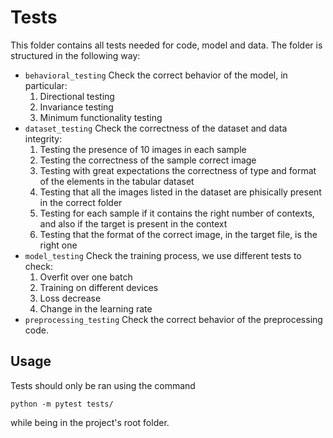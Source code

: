 # Tests

This folder contains all tests needed for code, model and data. The folder is structured in the following way:

- `behavioral_testing` Check the correct behavior of the model, in particular:
    1. Directional testing
    2. Invariance testing
    3. Minimum functionality testing
- `dataset_testing` Check the correctness of the dataset and data integrity:
    1. Testing the presence of 10 images in each sample
    2. Testing the correctness of the sample correct image
    3. Testing with great expectations the correctness of type and format of the elements in the tabular dataset
    4. Testing that all the images listed in the dataset are phisically present in the correct folder
    5. Testing for each sample if it contains the right number of contexts, and also if the target is present in the context
    6. Testing that the format of the correct image, in the target file, is the right one
- `model_testing` Check the training process, we use different tests to check:
    1. Overfit over one batch
    2. Training on different devices
    3. Loss decrease
    4. Change in the learning rate
- `preprocessing_testing` Check the correct behavior of the preprocessing code.

## Usage
Tests should only be ran using the command
```
python -m pytest tests/
```
while being in the project's root folder.
